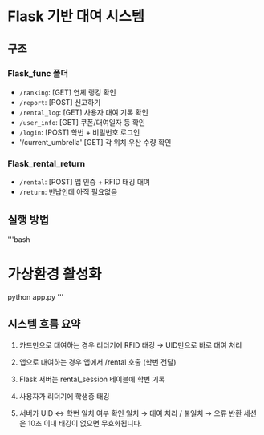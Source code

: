 # Flask 기반 대여 시스템

## 구조
### Flask_func 폴더
- `/ranking`: [GET] 연체 랭킹 확인
- `/report`: [POST] 신고하기
- `/rental_log`: [GET] 사용자 대여 기록 확인
- `/user_info`: [GET] 쿠폰/대여일자 등 확인
- `/login`: [POST] 학번 + 비밀번호 로그인
- '/current_umbrella'	[GET]	각 위치 우산 수량 확인

### Flask_rental_return
- `/rental`: [POST] 앱 인증 + RFID 태깅 대여
- `/return`: 반납인데 아직 필요없음

## 실행 방법
'''bash
# 가상환경 활성화 
python app.py
'''
## 시스템 흐름 요약
1. 카드만으로 대여하는 경우
리더기에 RFID 태깅 → UID만으로 바로 대여 처리

2. 앱으로 대여하는 경우
앱에서 /rental 호출 (학번 전달)

3. Flask 서버는 rental_session 테이블에 학번 기록

4. 사용자가 리더기에 학생증 태깅

5. 서버가 UID ↔ 학번 일치 여부 확인
 일치 → 대여 처리 / 불일치 → 오류 반환
 세션은 10초 이내 태깅이 없으면 무효화됩니다.
